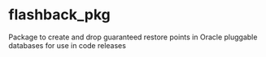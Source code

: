 # flashback_pkg
Package to create and drop guaranteed restore points in Oracle pluggable databases for use in code releases
